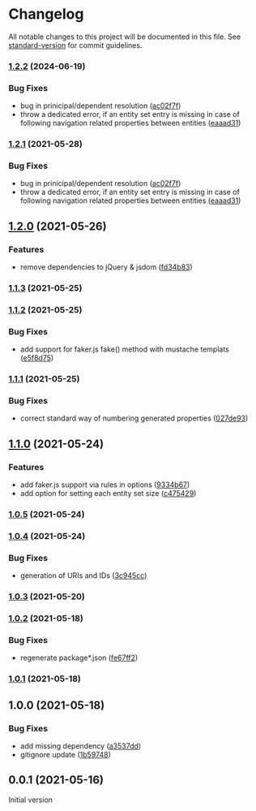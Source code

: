 # Changelog

All notable changes to this project will be documented in this file. See [standard-version](https://github.com/conventional-changelog/standard-version) for commit guidelines.

### [1.2.2](https://github.com/wozjac/omg-odata-mock-generator/compare/v1.2.0...v1.2.2) (2024-06-19)


### Bug Fixes

* bug in prinicipal/dependent resolution ([ac02f7f](https://github.com/wozjac/omg-odata-mock-generator/commit/ac02f7f705cad4dbf57b573184ff2f741d984fa0))
* throw a dedicated error, if an entity set entry is missing in case of following navigation related properties between entities ([eaaad31](https://github.com/wozjac/omg-odata-mock-generator/commit/eaaad31e7139a273e2ca9990f2905245f3e53fea))

### [1.2.1](https://github.com/wozjac/omg-odata-mock-generator/compare/v1.2.0...v1.2.1) (2021-05-28)


### Bug Fixes

* bug in prinicipal/dependent resolution ([ac02f7f](https://github.com/wozjac/omg-odata-mock-generator/commit/ac02f7f705cad4dbf57b573184ff2f741d984fa0))
* throw a dedicated error, if an entity set entry is missing in case of following navigation related properties between entities ([eaaad31](https://github.com/wozjac/omg-odata-mock-generator/commit/eaaad31e7139a273e2ca9990f2905245f3e53fea))

## [1.2.0](https://github.com/wozjac/omg-odata-mock-generator/compare/v1.1.3...v1.2.0) (2021-05-26)


### Features

* remove dependencies to jQuery & jsdom ([fd34b83](https://github.com/wozjac/omg-odata-mock-generator/commit/fd34b83e81db6a52452427f21a7e560922429c36))

### [1.1.3](https://github.com/wozjac/omg-odata-mock-generator/compare/v1.1.2...v1.1.3) (2021-05-25)

### [1.1.2](https://github.com/wozjac/omg-odata-mock-generator/compare/v1.1.1...v1.1.2) (2021-05-25)


### Bug Fixes

* add support for faker.js fake() method with mustache templats ([e5f8d75](https://github.com/wozjac/omg-odata-mock-generator/commit/e5f8d75cf7fbc3e06a5add8348bfdccc5f50ce25))

### [1.1.1](https://github.com/wozjac/omg-odata-mock-generator/compare/v1.1.0...v1.1.1) (2021-05-25)


### Bug Fixes

* correct standard way of numbering generated properties ([027de93](https://github.com/wozjac/omg-odata-mock-generator/commit/027de937970aa055f04416ec59468f47ec7430af))

## [1.1.0](https://github.com/wozjac/omg-odata-mock-generator/compare/v1.0.5...v1.1.0) (2021-05-24)


### Features

* add faker.js support via rules in options ([9334b67](https://github.com/wozjac/omg-odata-mock-generator/commit/9334b67f6a471d137186a4a7e4eac695c92b3e2a))
* add option for setting each entity set size ([c475429](https://github.com/wozjac/omg-odata-mock-generator/commit/c4754290b3f1ab461cd5f5808098ec0c7b29852b))

### [1.0.5](https://github.com/wozjac/omg-odata-mock-generator/compare/v1.0.4...v1.0.5) (2021-05-24)

### [1.0.4](https://github.com/wozjac/omg-odata-mock-generator/compare/v1.0.3...v1.0.4) (2021-05-24)


### Bug Fixes

* generation of URIs and IDs ([3c945cc](https://github.com/wozjac/omg-odata-mock-generator/commit/3c945cc0834caf2ff082b99afbcdb7e03d7b54fa))

### [1.0.3](https://github.com/wozjac/omg-odata-mock-generator/compare/v1.0.2...v1.0.3) (2021-05-20)

### [1.0.2](https://github.com/wozjac/omg-odata-mock-generator/compare/v1.0.1...v1.0.2) (2021-05-18)


### Bug Fixes

* regenerate package*.json ([fe67ff2](https://github.com/wozjac/omg-odata-mock-generator/commit/fe67ff251073b96d04652537a59ed4d14cf156a9))

### [1.0.1](https://github.com/wozjac/omg-odata-mock-generator/compare/v1.0.0...v1.0.1) (2021-05-18)

## 1.0.0 (2021-05-18)


### Bug Fixes

* add missing dependency ([a3537dd](https://github.com/wozjac/omg-odata-mock-generator/commit/a3537dd6378bc8af2ed87db704faae64748c3598))
* gitignore update ([1b59748](https://github.com/wozjac/omg-odata-mock-generator/commit/1b59748c338b1d95a42d8ec1fca60be681708001))

## 0.0.1 (2021-05-16)
Initial version